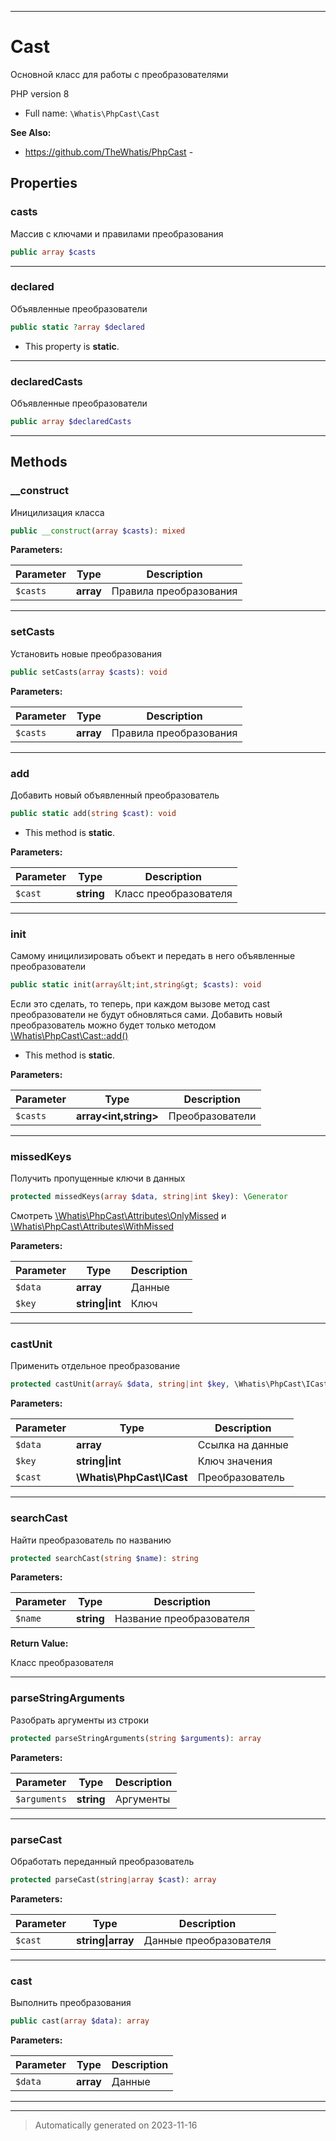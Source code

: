 ***

# Cast

Основной класс для работы
с преобразователями

PHP version 8
* Full name: `\Whatis\PhpCast\Cast`

**See Also:**

* https://github.com/TheWhatis/PhpCast - 



## Properties


### casts

Массив с ключами и правилами
преобразования

```php
public array $casts
```






***

### declared

Объявленные преобразователи

```php
public static ?array $declared
```



* This property is **static**.


***

### declaredCasts

Объявленные преобразователи

```php
public array $declaredCasts
```






***

## Methods


### __construct

Иницилизация класса

```php
public __construct(array $casts): mixed
```








**Parameters:**

| Parameter | Type | Description |
|-----------|------|-------------|
| `$casts` | **array** | Правила преобразования |




***

### setCasts

Установить новые преобразования

```php
public setCasts(array $casts): void
```








**Parameters:**

| Parameter | Type | Description |
|-----------|------|-------------|
| `$casts` | **array** | Правила преобразования |




***

### add

Добавить новый объявленный
преобразователь

```php
public static add(string $cast): void
```



* This method is **static**.




**Parameters:**

| Parameter | Type | Description |
|-----------|------|-------------|
| `$cast` | **string** | Класс преобразователя |




***

### init

Самому иницилизировать объект
и передать в него объявленные
преобразователи

```php
public static init(array&lt;int,string&gt; $casts): void
```

Если это сделать, то теперь, при
каждом вызове метод cast преобразователи
не будут обновляться сами. Добавить
новый преобразователь можно
будет только методом [\Whatis\PhpCast\Cast::add()]()

* This method is **static**.




**Parameters:**

| Parameter | Type | Description |
|-----------|------|-------------|
| `$casts` | **array<int,string>** | Преобразователи |




***

### missedKeys

Получить пропущенные ключи в данных

```php
protected missedKeys(array $data, string|int $key): \Generator
```

Смотреть [\Whatis\PhpCast\Attributes\OnlyMissed]() и
[\Whatis\PhpCast\Attributes\WithMissed]()






**Parameters:**

| Parameter | Type | Description |
|-----------|------|-------------|
| `$data` | **array** | Данные |
| `$key` | **string&#124;int** | Ключ |




***

### castUnit

Применить отдельное преобразование

```php
protected castUnit(array& $data, string|int $key, \Whatis\PhpCast\ICast $cast): void
```








**Parameters:**

| Parameter | Type | Description |
|-----------|------|-------------|
| `$data` | **array** | Ссылка на данные |
| `$key` | **string&#124;int** | Ключ значения |
| `$cast` | **\Whatis\PhpCast\ICast** | Преобразователь |




***

### searchCast

Найти преобразователь
по названию

```php
protected searchCast(string $name): string
```








**Parameters:**

| Parameter | Type | Description |
|-----------|------|-------------|
| `$name` | **string** | Название преобразователя |


**Return Value:**

Класс преобразователя



***

### parseStringArguments

Разобрать аргументы из строки

```php
protected parseStringArguments(string $arguments): array
```








**Parameters:**

| Parameter | Type | Description |
|-----------|------|-------------|
| `$arguments` | **string** | Аргументы |




***

### parseCast

Обработать переданный преобразователь

```php
protected parseCast(string|array $cast): array
```








**Parameters:**

| Parameter | Type | Description |
|-----------|------|-------------|
| `$cast` | **string&#124;array** | Данные преобразователя |




***

### cast

Выполнить преобразования

```php
public cast(array $data): array
```








**Parameters:**

| Parameter | Type | Description |
|-----------|------|-------------|
| `$data` | **array** | Данные |




***


***
> Automatically generated on 2023-11-16
